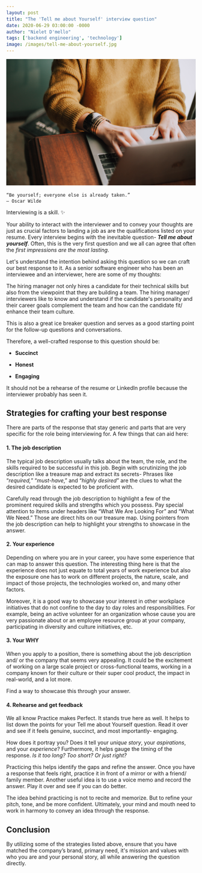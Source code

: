 ```yaml
---
layout: post
title: "The 'Tell me about Yourself' interview question"
date: 2020-06-29 03:00:00 -0000
author: "Nielet D'mello"
tags: ['backend engineering', 'technology']
image: /images/tell-me-about-yourself.jpg
---
```


![Tell me about yourself](/images/tell-me-about-yourself.jpg  "Photo by Christin Hume on Unsplash")

  

    “Be yourself; everyone else is already taken.” 
    ― Oscar Wilde

Interviewing is a skill. :sparkles:
 
Your ability to interact with the interviewer and to convey your thoughts are just as crucial factors to landing a job as are the qualifications listed on your resume.
Every interview begins with the inevitable question- ***Tell me about yourself***. Often, this is the very first question and we all can agree that often the *first impressions are the most lasting*.

Let's understand the intention behind asking this question so we can craft our best response to it.
As a senior software engineer who has been an interviewee and an interviewer, here are some of my thoughts:

The hiring manager not only hires a candidate for their technical skills but also from the viewpoint that they are building a team. 
The hiring manager/ interviewers like to know and understand if the candidate's personality and their career goals complement the team and how can the candidate fit/ enhance their team culture.

This is also a great ice breaker question and serves as a good starting point for the follow-up questions and conversations.

Therefore, a well-crafted response to this question should be:

- **Succinct**

- **Honest**

- **Engaging**


It should not be a rehearse of the resume or LinkedIn profile because the interviewer probably has seen it.


## Strategies for crafting your best response

There are parts of the response that stay generic and parts that are very specific for the role being interviewing for. A few things that can aid here:

#### 1. The job description
    
The typical job description usually talks about the team, the role, and the skills required to be successful in this job. Begin with scrutinizing the job description like a treasure map and extract its secrets- Phrases like “*required,*” “*must-have*,” and “*highly desired*” are the clues to what the desired candidate is expected to be proficient with.

Carefully read through the job description to highlight a few of the prominent required skills and strengths which you possess.
Pay special attention to items under headers like “What We Are Looking For” and “What We Need.” Those are direct hits on our treasure map.
Using pointers from the job description can help to highlight your strengths to showcase in the answer.

#### 2. Your experience
    
Depending on where you are in your career, you have some experience that can map to answer this question. The interesting thing here is that the experience does not just equate to total years of work experience but also the exposure one has to work on different projects, the nature, scale, and impact of those projects, the technologies worked on, and many other factors. 

Moreover, it is a good way to showcase your interest in other workplace initiatives that do not confine to the day to day roles and responsibilities. For example, being an active volunteer for an organization whose cause you are very passionate about or an employee resource group at your company, participating in diversity and culture initiatives, etc.

#### 3. Your WHY

When you apply to a position, there is something about the job description and/ or the company that seems very appealing. It could be the excitement of working on a large scale project or cross-functional teams, working in a company known for their culture or their super cool product, the impact in real-world, and a lot more.

Find a way to showcase this through your answer.

#### 4. Rehearse and get feedback

We all know Practice makes Perfect. It stands true here as well.
It helps to list down the points for your Tell me about Yourself question. Read it over and see if it feels genuine, succinct, and most importantly- engaging.

How does it portray you? Does it tell your *unique story*, your *aspirations*, and your *experience*?
Furthermore, it helps gauge the timing of the response. *Is it too long? Too short? Or just right?*

Practicing this helps identify the gaps and refine the answer. Once you have a response that feels right, practice it in front of a mirror or with a friend/ family member.
Another useful idea is to use a voice memo and record the answer. Play it over and see if you can do better.

The idea behind practicing is not to recite and memorize. But to refine your pitch, tone, and be more confident.
Ultimately, your mind and mouth need to work in harmony to convey an idea through the response.


## Conclusion

By utilizing some of the strategies listed above, ensure that you have matched the company’s brand, primary need, it's mission and values with who you are and your personal story, all while answering the question directly.
